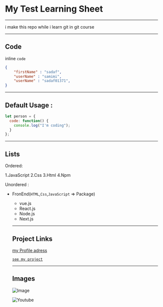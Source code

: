 # My Test Learning Sheet
___
<!-- ## My Test Learning Sheet
### My Test Learning Sheet
#### My Test Learning Sheet
##### My Test Learning Sheet
###### My Test Learning Sheet -->
<p>i make this repo while i learn git in git course</p>

___

## Code 

inline  `code`

```json
{
    "firstName" : "sadaf",
    "userName" : "samimi",
    "userName" : "sadaf01371",
}

```
___

## Default Usage :
```javascript
let person = {
  code: function() {
    console.log("I'm coding");
  }
};
```

___

## Lists

Ordered:

1.JavaScript
2.Css
3.Html
4.Npm

Unordered :

- FronEnd(`HTML`,`Css`,`JavaScript` =>  Package)
    - vue.js
    - React.js
    - Node.js
    - Next.js

    ___

    ## Project Links

    [my Profile adress](https://github.com/Yasaman471)

    [`see my project`](https://yasaman471.github.io/testbox/)

    ___

    ## Images

    ![Image](img/images.png)

    ![Youtube](  https://img.shields.io/badge/YouTube-FF0000?style=for-the-badge&logo=youtube&logoColor=white)
